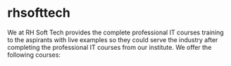 # rhsofttech
We at RH Soft Tech provides the complete professional IT courses training to the aspirants with live examples so they could serve the industry after completing the professional IT courses from our institute. We offer the following courses:
